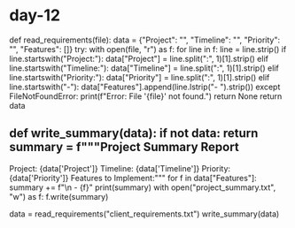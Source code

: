 # day-12
def read_requirements(file):
    data = {"Project": "", "Timeline": "", "Priority": "", "Features": []}
    try:
        with open(file, "r") as f:
            for line in f:
                line = line.strip()
                if line.startswith("Project:"):
                    data["Project"] = line.split(":", 1)[1].strip()
                elif line.startswith("Timeline:"):
                    data["Timeline"] = line.split(":", 1)[1].strip()
                elif line.startswith("Priority:"):
                    data["Priority"] = line.split(":", 1)[1].strip()
                elif line.startswith("-"):
                    data["Features"].append(line.lstrip("- ").strip())
    except FileNotFoundError:
        print(f"Error: File '{file}' not found.")
        return None
    return data

def write_summary(data):
    if not data:
        return
    summary = f"""Project Summary Report
-------------------------
Project: {data['Project']}
Timeline: {data['Timeline']}
Priority: {data['Priority']}
Features to Implement:"""
    for f in data["Features"]:
        summary += f"\n - {f}"
    print(summary)
    with open("project_summary.txt", "w") as f:
        f.write(summary)

data = read_requirements("client_requirements.txt")
write_summary(data)
